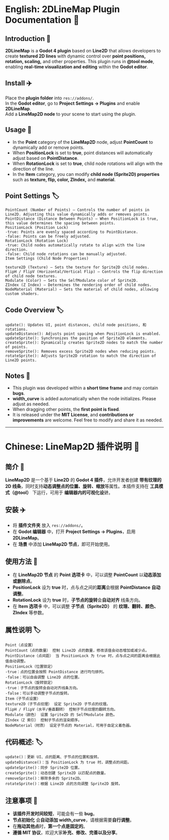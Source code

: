 # **English: 2DLineMap Plugin Documentation** 🚀  

## **Introduction** 📖  
**2DLineMap** is a **Godot 4 plugin** based on **Line2D** that allows developers to create **textured 2D lines** with dynamic control over **point positions, rotation, scaling,** and other properties. This plugin runs in **@tool mode**, enabling **real-time visualization and editing** within the **Godot editor**.  

## **Install** ✈️  
Place the **plugin folder** into `res://addons/`.  
In the **Godot editor**, go to **Project Settings -> Plugins** and enable **2DLineMap**.  
Add a **LineMap2D node** to your scene to start using the plugin.  

## **Usage** 📝  
- In the **Point** category of the **LineMap2D** node, adjust **PointCount** to dynamically add or remove points.  
- When **PositionLock** is set to **true**, point distances will automatically adjust based on **PointDistance**.  
- When **RotationLock** is set to **true**, child node rotations will align with the direction of the line.  
- In the **Item** category, you can modify **child node (Sprite2D) properties** such as **texture, flip, color, ZIndex,** and **material**.  

## **Point Settings** :label:  
```
PointCount (Number of Points) – Controls the number of points in Line2D. Adjusting this value dynamically adds or removes points.
PointDistance (Distance Between Points) – When PositionLock is true, this value determines the spacing between points.
PositionLock (Position Lock)
-true: Points are evenly spaced according to PointDistance.
-false: Points can be freely adjusted.
RotationLock (Rotation Lock)
-true: Child nodes automatically rotate to align with the line direction.
-false: Child node rotations can be manually adjusted.
Item Settings (Child Node Properties)

texture2D (Texture) – Sets the texture for Sprite2D child nodes.
FlipH / FlipV (Horizontal/Vertical Flip) – Controls the flip direction of child node textures.
Modulate (Color) – Sets the SelfModulate color of Sprite2D.
ZIndex (Z Index) – Determines the rendering order of child nodes.
NodeMaterial (Material) – Sets the material of child nodes, allowing custom shaders.
```
## **Code Overview** :label:
```
update(): Updates UI, point distances, child node positions, 和 rotations.
updateDistance(): Adjusts point spacing when PositionLock is enabled.
updateSprite(): Synchronizes the position of Sprite2D elements.
createSprite(): Dynamically creates Sprite2D nodes to match the number of points.
removeSprite(): Removes excess Sprite2D nodes when reducing points.
rotateSprite(): Adjusts Sprite2D rotation to match the direction of Line2D points.
```
## **Notes** 📘  
- This plugin was developed within a **short time frame** and may contain **bugs**.  
- **width_curve** is added automatically when the node initializes. Please adjust as needed.  
- When dragging other points, the **first point is fixed**.  
- It is released under the **MIT License**, and **contributions or improvements** are welcome. Feel free to modify and share it as needed.  

---

# **Chinese: LineMap2D 插件说明** 🚀  

## **简介** 📖  
**LineMap2D** 是一个基于 **Line2D** 的 **Godot 4 插件**，允许开发者创建 **带有纹理的 2D 线条**，同时支持**动态调整点的位置、旋转、缩放**等属性。本插件支持在 **工具模式（@tool）** 下运行，可用于 **编辑器内的可视化设计**。  

## **安装** ✈️  
- 将 **插件文件夹** 放入 `res://addons/`。  
- 在 **Godot 编辑器** 中，打开 **Project Settings -> Plugins**，启用 **2DLineMap**。  
- 在 **场景** 中添加 **LineMap2D 节点**，即可开始使用。  

## **使用方法** 📝  
- 在 **LineMap2D 节点** 的 **Point 选项卡** 中，可以调整 **PointCount** 以**动态添加或删除点**。  
- **PositionLock** 设为 **true** 时，点与点之间的**距离**会根据 **PointDistance** **自动调整**。  
- **RotationLock** 设为 **true** 时，**子节点的旋转**会**自动对齐** 线条方向。  
- 在 **Item 选项卡** 中，可以调整 **子节点（Sprite2D）** 的 **纹理、翻转、颜色、ZIndex** 等参数。  

## **属性说明** :label: 
```
Point（点设置）
PointCount（点的数量） 控制 Line2D 点的数量，修改该值会动态增加或减少点。
PointDistance（点间距） 当 PositionLock 为 true 时，点与点之间的距离会根据此值自动调整。
PositionLock（位置锁定）
-true：点的位置会按照 PointDistance 进行均匀排列。
-false：可以自由调整 Line2D 点的位置。
RotationLock（旋转锁定）
-true：子节点的旋转会自动对齐线条方向。
-false：可以手动调整子节点的旋转。
Item（子节点设置）
texture2D（子节点纹理） 设定 Sprite2D 子节点的纹理。
FlipH / FlipV（水平/垂直翻转） 控制子节点纹理的翻转方向。
Modulate（颜色） 设置 Sprite2D 的 SelfModulate 颜色。
ZIndex（Z 索引） 控制子节点的渲染顺序。
NodeMaterial（材质） 设定子节点的 Material，可用于自定义着色器。
```
## **代码概述:** :label:
```
update()：更新 UI、点的距离、子节点的位置和旋转。
updateDistance()：当 PositionLock 为 true 时，调整点的间距。
updateSprite()：同步 Sprite2D 位置。
createSprite()：动态创建 Sprite2D 以匹配点的数量。
removeSprite()：移除多余的 Sprite2D。
rotateSprite()：根据 Line2D 点的方向调整 Sprite2D 旋转。
```

## **注意事项** 📘  
- **该插件开发时间较短**，可能会有一些 **bug**。  
- **节点初始化** 会**自动添加 width_curve**，请根据需要**自行调整**。  
- 在**拖动其他点**时，**第一个点是固定的**。  
- **遵循 MIT 协议**，欢迎大家**补充、修改、完善以及分享**。  
